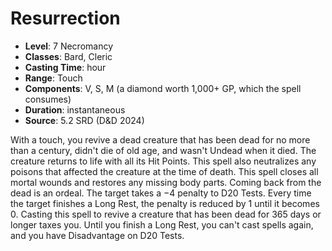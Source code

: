 # Resurrection

- **Level**: 7 Necromancy
- **Classes**: Bard, Cleric
- **Casting Time**: hour
- **Range**: Touch
- **Components**: V, S, M (a diamond worth 1,000+ GP, which the spell consumes)
- **Duration**: instantaneous
- **Source**: 5.2 SRD (D&D 2024)

With a touch, you revive a dead creature that has been dead for no more than a century, didn't die of old age, and wasn't Undead when it died. The creature returns to life with all its Hit Points. This spell also neutralizes any poisons that affected the creature at the time of death. This spell closes all mortal wounds and restores any missing body parts. Coming back from the dead is an ordeal. The target takes a −4 penalty to D20 Tests. Every time the target finishes a Long Rest, the penalty is reduced by 1 until it becomes 0. Casting this spell to revive a creature that has been dead for 365 days or longer taxes you. Until you finish a Long Rest, you can't cast spells again, and you have Disadvantage on D20 Tests.


